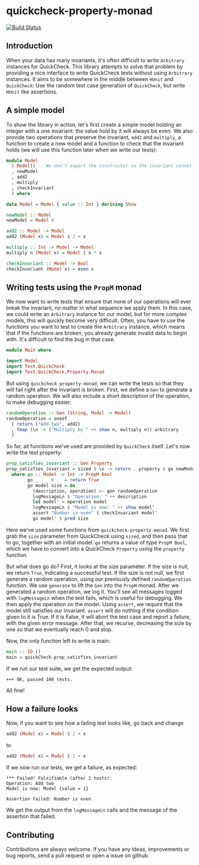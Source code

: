 # quickcheck-property-monad

[![Build Status](https://secure.travis-ci.org/bennofs/quickcheck-property-monad.png?branch=master)](http://travis-ci.org/bennofs/quickcheck-property-monad)

## Introduction

When your data has many invariants, it's often difficult to write `Arbitrary` instances for QuickCheck. This library attempts to solve that
problem by providing a nice interface to write QuickCheck tests without using `Arbitrary` instances. It aims to be somewhere in the middle between
`HUnit` and `QuickCheck`: Use the random test case generation of `QuickCheck`, but write `HUnit` like assertions.

## A simple model

To show the library in action, let's first create a simple model holding an integer with a one invariant: the value hold by it will always be even.
We also provide two operations that preserve the invariant, `add2` and `multiply`, a function to create a new model and a function to check that the
invariant holds (we will use this function later when we write our tests):

```haskell
module Model
  ( Model() -- We don't export the constructor so the invariant cannot be broken.
  , newModel
  , add2
  , multiply
  , checkInvariant
  ) where

data Model = Model { value :: Int } deriving Show

newModel :: Model
newModel = Model 0

add2 :: Model -> Model
add2 (Model x) = Model $ 2 + x

multiply :: Int -> Model -> Model
multiply n (Model x) = Model $ n * x

checkInvariant :: Model -> Bool
checkInvariant (Model x) = even x
```

## Writing tests using the `PropM` monad

We now want to write tests that ensure that none of our operations will ever break the invariant, no matter in what sequence we apply them. In this case, we could
write an `Arbitrary` instance for our model, but for more complex models, this will quickly become very difficult. Often, you have to use the functions you want to test
to create the `Arbitrary` instance, which means that if the functions are broken, you already generate invalid data to begin with. It's difficult to find the bug in that case.

```haskell
module Main where

import Model
import Test.QuickCheck
import Test.QuickCheck.Property.Monad
```

But using `quickcheck-property-monad`, we can write the tests so that they will fail right after the invariant is broken. First, we define a `Gen` to generate a random
operation. We will also include a short description of the operation, to make debugging easier:

```haskell
randomOperation :: Gen (String, Model -> Model)
randomOperation = oneof
  [ return ("Add two", add2)
  , fmap (\n -> ("Multiply by " ++ show n, multiply n)) arbitrary
  ]
```

So far, all functions we've used are provided by `QuickCheck` itself. Let's now write the test property:

```haskell
prop_satisfies_invariant :: Gen Property
prop_satisfies_invariant = sized $ \s -> return . property $ go newModel s
  where go :: Model -> Int -> PropM Bool
        go _     0    = return True
        go model size = do
          (description, operation) <- gen randomOperation
          logMessageLn $ "Operation: " ++ description
          let model' = operation model
          logMessageLn $ "Model is now: " ++ show model'
          assert "Number is even" $ checkInvariant model'
          go model' $ pred size
```

Here we've used some functions from `quickcheck-property-monad`. We first grab the `size` parameter from QuickCheck using `sized`, and then
pass that to go, together with an initial model. `go` returns a value of type `PropM Bool`, which we have to convert into a QuickCheck `Property`
using the `property` function.

But what does go do? First, it looks at the size parameter. If the size is null, we return `True`, indicating a successful test. If the size is not
null, we first generate a random operation, using our previously defined `randomOperation` function. We use `generate` to lift the `Gen` into the `PropM`
monad. After we generated a random operation, we log it. You'll see all messages logged with `logMessageLn` when the test fails, which is useful for
debugging. We then apply the operation on the model. Using `assert`, we require that the model still satisfies our invariant. `assert` will do nothing
if the condition given to it is True. If it is False, it will abort the test case and report a failure, with the given error message. After that, we recurse,
decreasing the size by one so that we eventually reach 0 and stop.

Now, the only function left to write is main:

```haskell
main :: IO ()
main = quickCheck prop_satisfies_invariant
```

If we run our test suite, we get the expected output:

```
+++ OK, passed 100 tests.
```

All fine!

## How a failure looks

Now, if you want to see how a failing test looks like, go back and change

```haskell
add2 (Model x) = Model $ 2 + x
```

to

```haskell
add2 (Model x) = Model $ 1 + x
```

If we now run our tests, we get a failure, as expected:

    *** Failed! Falsifiable (after 2 tests): 
    Operation: Add two
    Model is now: Model {value = 1}

    Assertion failed: Number is even

We get the output from the `logMessageLn` calls and the message of the assertion that failed.

## Contributing

Contributions are always welcome. If you have any ideas, improvements or bug reports,
send a pull request or open a issue on github.
